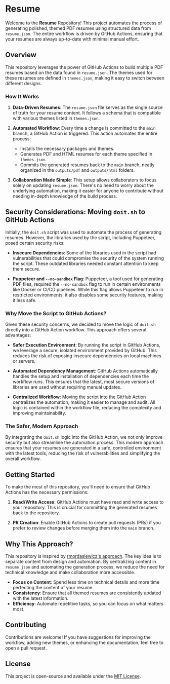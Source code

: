# Resume

Welcome to the **Resume** Repository! This project automates the process of generating polished, themed PDF resumes using structured data from `resume.json`. The entire workflow is driven by GitHub Actions, ensuring that your resumes are always up-to-date with minimal manual effort.

## Overview

This repository leverages the power of GitHub Actions to build multiple PDF resumes based on the data found in `resume.json`. The themes used for these resumes are defined in `themes.json`, making it easy to switch between different designs.

### How It Works

1. **Data-Driven Resumes**: The `resume.json` file serves as the single source of truth for your resume content. It follows a schema that is compatible with various themes listed in `themes.json`.

2. **Automated Workflow**: Every time a change is committed to the `main` branch, a GitHub Action is triggered. This action automates the entire process:
   - Installs the necessary packages and themes.
   - Generates PDF and HTML resumes for each theme specified in `themes.json`.
   - Commits the generated resumes back to the `main` branch, neatly organized in the `outputs/pdf` and `outputs/html` folders.

3. **Collaboration Made Simple**: This setup allows collaborators to focus solely on updating `resume.json`. There's no need to worry about the underlying automation, making it easier for anyone to contribute without needing in-depth knowledge of the build process.

## Security Considerations: Moving `doit.sh` to GitHub Actions

Initially, the `doit.sh` script was used to automate the process of generating resumes. However, the libraries used by the script, including Puppeteer, posed certain security risks:

- **Insecure Dependencies**: Some of the libraries used in the script had vulnerabilities that could compromise the security of the system running the script. These outdated libraries needed constant attention to keep them secure.
  
- **Puppeteer and `--no-sandbox` Flag**: Puppeteer, a tool used for generating PDF files, required the `--no-sandbox` flag to run in certain environments like Docker or CI/CD pipelines. While this flag allows Puppeteer to run in restricted environments, it also disables some security features, making it less safe.

### Why Move the Script to GitHub Actions?

Given these security concerns, we decided to move the logic of `doit.sh` directly into a GitHub Action workflow. This approach offers several advantages:

- **Safer Execution Environment**: By running the script in GitHub Actions, we leverage a secure, isolated environment provided by GitHub. This reduces the risk of exposing insecure dependencies on local machines or servers.
  
- **Automated Dependency Management**: GitHub Actions automatically handles the setup and installation of dependencies each time the workflow runs. This ensures that the latest, most secure versions of libraries are used without requiring manual updates.
  
- **Centralized Workflow**: Moving the script into the GitHub Action centralizes the automation, making it easier to manage and audit. All logic is contained within the workflow file, reducing the complexity and improving maintainability.

### The Safer, Modern Approach

By integrating the `doit.sh` logic into the GitHub Action, we not only improve security but also streamline the automation process. This modern approach ensures that your resumes are generated in a safe, controlled environment with the latest tools, reducing the risk of vulnerabilities and simplifying the overall workflow.

## Getting Started

To make the most of this repository, you'll need to ensure that GitHub Actions has the necessary permissions:

1. **Read/Write Access**: GitHub Actions must have read and write access to your repository. This is crucial for committing the generated resumes back to the repository.
   
2. **PR Creation**: Enable GitHub Actions to create pull requests (PRs) if you prefer to review changes before merging them into the `main` branch.

## Why This Approach?

This repository is inspired by [rmordasiewicz's approach](https://github.com/rmordasiewicz). The key idea is to separate content from design and automation. By centralizing content in `resume.json` and automating the generation process, we reduce the need for technical knowledge and make collaboration more accessible.

- **Focus on Content**: Spend less time on technical details and more time perfecting the content of your resume.
- **Consistency**: Ensure that all themed resumes are consistently updated with the latest information.
- **Efficiency**: Automate repetitive tasks, so you can focus on what matters most.

## Contributing

Contributions are welcome! If you have suggestions for improving the workflow, adding new themes, or enhancing the documentation, feel free to open a pull request.

## License

This project is open-source and available under the [MIT License](LICENSE).
